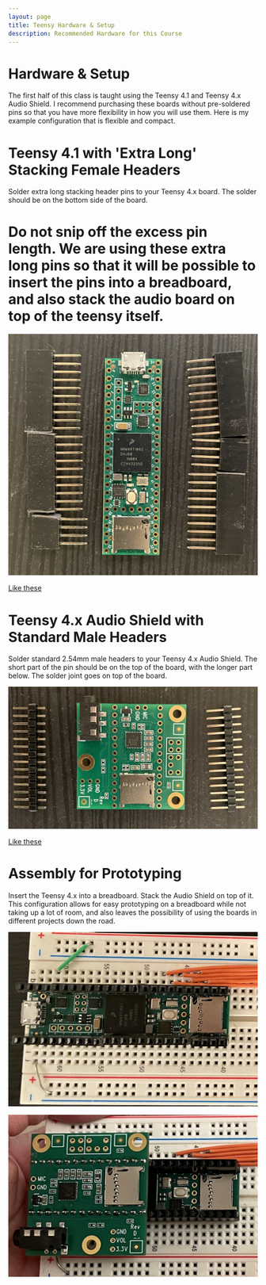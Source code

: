 ```yaml
---
layout: page
title: Teensy Hardware & Setup
description: Recommended Hardware for this Course
---
```


# Hardware & Setup

The first half of this class is taught using the Teensy 4.1 and Teensy 4.x Audio Shield. I recommend purchasing these boards without pre-soldered pins so that you have more flexibility in how you will use them. Here is my example configuration that is flexible and compact.

# **Teensy 4.1 with 'Extra Long' Stacking Female Headers**

Solder extra long stacking header pins to your Teensy 4.x board. The solder should be on the bottom side of the board.

# **Do not snip off the excess pin length.** We are using these extra long pins so that it will be possible to insert the pins into a breadboard, and also stack the audio board on top of the teensy itself.

![The Teensy 4.1 board with unsoldered stacking female header pins lying next to it on a table showing that the pins are longer than standard hearders](assets/images/teensy4_1withPins.JPG)

[Like these](https://www.adafruit.com/product/2830)

# **Teensy 4.x Audio Shield with Standard Male Headers**

Solder standard 2.54mm male headers to your Teensy 4.x Audio Shield. The short part of the pin should be on the top of the board, with the longer part below. The solder joint goes on top of the board.

![The Teensy 4.x audio shield with unsoldered stacking female header pins lying next to it on a table showing that the pins are longer than standard headers](assets/images/teensy4_x_audioBoardWithPins.JPG)

[Like these](https://www.amazon.com/Jabinco-Breakable-Header-Connector-Arduino/dp/B0817JG3XN/)

# **Assembly for Prototyping**

Insert the Teensy 4.x into a breadboard. Stack the Audio Shield on top of it. This configuration allows for easy prototyping on a breadboard while not taking up a lot of room, and also leaves the possibility of using the boards in different projects down the road.

![The Teensy 4.1 inserted into a breadboard](assets/images/teensy4_1_breadBoard.JPG)

![The Teensy 4.x audio shield stacked on top of a Teensy 4.1 which is inserted into a breadboard](assets/images/teensy4_1_withAudioBoardStacked.JPG)
